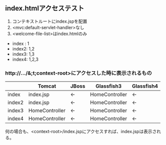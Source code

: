 ## index.htmlアクセステスト

1. コンテキストルートにindex.jspを配置
2. &lt;mvc:default-servlet-handler&gt;なし
3. &lt;welcome-file-list&gt;はindex.htmlのみ

- index : 1
- index2: 1,2
- index3: 1,3
- index4: 1,2,3

### http://.../&;t;context-root&gt;にアクセスした時に表示されるもの
|      |Tomcat        |JBoss|Glassfish3    |Glassfish4|
|------|--------------|-----|--------------|----------|
|index |index.jsp     | <-  |HomeController| <-       |
|index2|index.jsp     | <-  |HomeController| <-       |
|index3|HomeController| <-  |HomeController| <-       |
|index4|HomeController| <-  |HomeController| <-       |

何の場合も、&lt;context-root&gt;/index.jspにアクセスすれば、index.jspは表示される。
